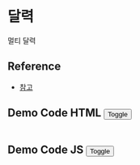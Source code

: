 # 달력
멀티 달력

## Reference   
- <a target="_blank" href="#">참고</a>
  
## Demo Code HTML <button class="btn-toggle-code" id="toggle-code1">Toggle</button>
```html

```

## Demo Code JS <button class="btn-toggle-code" id="toggle-code2">Toggle</button>
```javascript

```